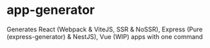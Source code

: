 # app-generator
Generates React (Webpack &amp; ViteJS, SSR &amp; NoSSR), Express (Pure (express-generator) &amp; NestJS), Vue (WIP) apps with one command
